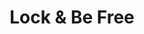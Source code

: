 ---
title: "Lock & Be Free"
url: /madrid/lock-und-be-free-calle-de-la-flor-alta/
shop: Allgemein
---